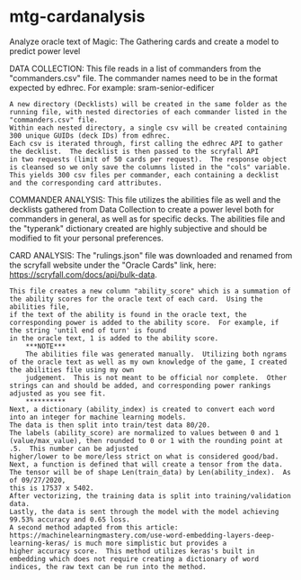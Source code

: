 # mtg-cardanalysis
Analyze oracle text of Magic: The Gathering cards and create a model to predict power level

DATA COLLECTION:
    This file reads in a list of commanders from the "commanders.csv" file.  The commander names need to be in the format expected by edhrec.  For example:  sram-senior-edificer
    
    A new directory (Decklists) will be created in the same folder as the running file, with nested directories of each commander listed in the "commanders.csv" file.
    Within each nested directory, a single csv will be created containing 300 unique GUIDs (deck IDs) from edhrec.
    Each csv is iterated through, first calling the edhrec API to gather the decklist.  The decklist is then passed to the scryfall API 
    in two requests (limit of 50 cards per request).  The response object is cleansed so we only save the columns listed in the "cols" variable.  
    This yields 300 csv files per commander, each containing a decklist and the corresponding card attributes.

COMMANDER ANALYSIS:
    This file utilizes the abilities file as well and the decklists gathered from Data Collection to create a power level both for commanders in general, as well as 
    for specific decks.  The abilities file and the "typerank" dictionary created are highly subjective and should be modified to fit your personal preferences.

CARD ANALYSIS:
    The "rulings.json" file was downloaded and renamed from the scryfall website under the "Oracle Cards" link, here: https://scryfall.com/docs/api/bulk-data. 
    
    This file creates a new column "ability_score" which is a summation of the ability scores for the oracle text of each card.  Using the abilities file,
    if the text of the ability is found in the oracle text, the corresponding power is added to the ability score.  For example, if the string 'until end of turn' is found
    in the oracle text, 1 is added to the ability score.  
        ***NOTE***
        The abilities file was generated manually.  Utilizing both ngrams of the oracle text as well as my own knowledge of the game, I created the abilities file using my own
        judgement.  This is not meant to be official nor complete.  Other strings can and should be added, and corresponding power rankings adjusted as you see fit.
        **********
    Next, a dictionary (ability_index) is created to convert each word into an integer for machine learning models.
    The data is then split into train/test data 80/20.  
    The labels (ability_score) are normalized to values between 0 and 1 (value/max_value), then rounded to 0 or 1 with the rounding point at .5.  This number can be adjusted 
    higher/lower to be more/less strict on what is considered good/bad.  
    Next, a function is defined that will create a tensor from the data.  The tensor will be of shape Len(train_data) by Len(ability_index).  As of 09/27/2020, 
    this is 17537 x 5402.
    After vectorizing, the training data is split into training/validation data.
    Lastly, the data is sent through the model with the model achieving 99.53% accuracy and 0.65 loss.
    A second method adapted from this article: https://machinelearningmastery.com/use-word-embedding-layers-deep-learning-keras/ is much more simplistic but provides a 
    higher accuracy score.  This method utilizes keras's built in embedding which does not require creating a dictionary of word indices, the raw text can be run into the method.  
